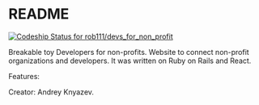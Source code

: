 # README

[ ![Codeship Status for rob111/devs_for_non_profit](https://app.codeship.com/projects/cba58c80-7a03-0136-955b-7ab0b6dfed25/status?branch=master)](https://app.codeship.com/projects/300600)

 Breakable toy Developers for non-profits. Website to connect non-profit organizations and developers. It was written on Ruby on Rails and React.

 Features:


 Creator:
 Andrey Knyazev.

